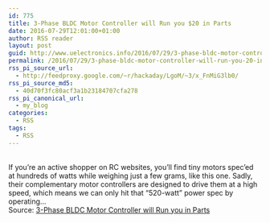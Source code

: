 ```yaml
---
id: 775
title: 3-Phase BLDC Motor Controller will Run you $20 in Parts
date: 2016-07-29T12:01:00+01:00
author: RSS reader
layout: post
guid: http://www.uelectronics.info/2016/07/29/3-phase-bldc-motor-controller-will-run-you-20-in-parts/
permalink: /2016/07/29/3-phase-bldc-motor-controller-will-run-you-20-in-parts/
rss_pi_source_url:
  - http://feedproxy.google.com/~r/hackaday/LgoM/~3/x_FnMiG3lb0/
rss_pi_source_md5:
  - 40d70f3fc80acf3a1b23184707cfa278
rss_pi_canonical_url:
  - my_blog
categories:
  - RSS
tags:
  - RSS
---
```

&#013;  
If you’re an active shopper on RC websites, you’ll find tiny motors spec’ed at hundreds of watts while weighing just a few grams, like this one. Sadly, their complementary motor controllers are designed to drive them at a high speed, which means we can only hit that “520-watt” power spec by operating…&#013;  
Source: <a href="http://feedproxy.google.com/~r/hackaday/LgoM/~3/x_FnMiG3lb0/" target="_blank">3-Phase BLDC Motor Controller will Run you in Parts</a>